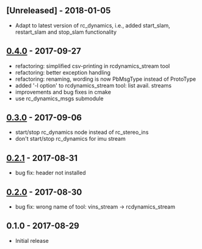 [Unreleased] - 2018-01-05
-------------------------
- Adapt to latest version of rc_dynamics, i.e.,
  added start_slam, restart_slam and stop_slam functionality

[0.4.0] - 2017-09-27
--------------------

- refactoring: simplified csv-printing in rcdynamics_stream tool
- refactoring: better exception handling
- refactoring: renaming, wording is now PbMsgType instead of ProtoType
- added '-l option' to rcdynamics_stream tool: list avail. streams
- improvements and bug fixes in cmake
- use rc_dynamics_msgs submodule


[0.3.0] - 2017-09-06
--------------------

- start/stop rc_dynamics node instead of rc_stereo_ins
- don't start/stop rc_dynamics for imu stream

[0.2.1] - 2017-08-31
--------------------

- bug fix: header not installed 

[0.2.0] - 2017-08-30
--------------------

- bug fix: wrong name of tool: vins_stream -> rcdynamics_stream

0.1.0 - 2017-08-29
------------------

- Initial release

[0.4.0]: https://github.com/roboception/rc_dynamics_api/compare/v0.3.0...v0.4.0
[0.3.0]: https://github.com/roboception/rc_dynamics_api/compare/v0.2.1...v0.3.0
[0.2.1]: https://github.com/roboception/rc_dynamics_api/compare/v0.2.0...v0.2.1
[0.2.0]: https://github.com/roboception/rc_dynamics_api/compare/v0.1.0...v0.2.0
